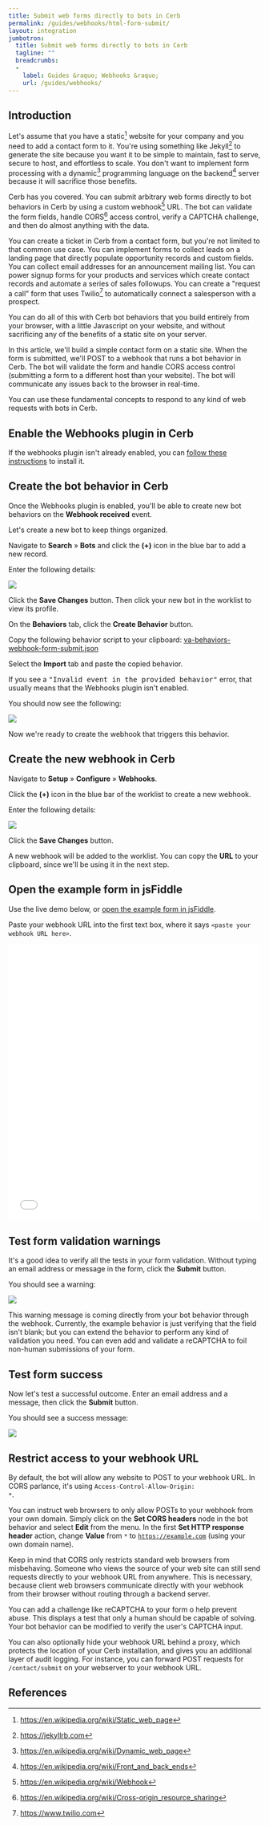 ```yaml
---
title: Submit web forms directly to bots in Cerb
permalink: /guides/webhooks/html-form-submit/
layout: integration
jumbotron:
  title: Submit web forms directly to bots in Cerb
  tagline: ""
  breadcrumbs:
  -
    label: Guides &raquo; Webhooks &raquo;
    url: /guides/webhooks/
---
```


## Introduction

Let's assume that you have a static[^static-site] website for your company and you need to add a contact form to it.  You're using something like Jekyll[^jekyll] to generate the site because you want it to be simple to maintain, fast to serve, secure to host, and effortless to scale. You don't want to implement form processing with a dynamic[^dynamic-site] programming language on the backend[^backend] server because it will sacrifice those benefits.

Cerb has you covered.  You can submit arbitrary web forms directly to bot behaviors in Cerb by using a custom webhook[^webhook] URL. The bot can validate the form fields, handle CORS[^cors] access control, verify a CAPTCHA challenge, and then do almost anything with the data.

You can create a ticket in Cerb from a contact form, but you're not limited to that common use case.  You can implement forms to collect leads on a landing page that directly populate opportunity records and custom fields. You can collect email addresses for an announcement mailing list.  You can power signup forms for your products and services which create contact records and automate a series of sales followups.  You can create a "request a call" form that uses Twilio[^twilio] to automatically connect a salesperson with a prospect.

You can do all of this with Cerb bot behaviors that you build entirely from your browser, with a little Javascript on your website, and without sacrificing any of the benefits of a static site on your server.

In this article, we'll build a simple contact form on a static site.  When the form is submitted, we'll POST to a webhook that runs a bot behavior in Cerb.  The bot will validate the form and handle CORS access control (submitting a form to a different host than your website). The bot will communicate any issues back to the browser in real-time.

You can use these fundamental concepts to respond to any kind of web requests with bots in Cerb.

## Enable the Webhooks plugin in Cerb

If the webhooks plugin isn't already enabled, you can [follow these instructions](/plugins/webhooks#installation) to install it.

## Create the bot behavior in Cerb

Once the Webhooks plugin is enabled, you'll be able to create new bot behaviors on the **Webhook received** event.

Let's create a new bot to keep things organized.

Navigate to **Search** &raquo; **Bots** and click the **(+)** icon in the blue bar to add a new record.

Enter the following details:

<div class="cerb-screenshot">
<img src="/assets/images/guides/webhooks/html-form-submit/create_va.png" class="screenshot">
</div>

Click the **Save Changes** button.  Then click your new bot in the worklist to view its profile.

On the **Behaviors** tab, click the **Create Behavior** button.

Copy the following behavior script to your clipboard:
[va-behaviors-webhook-form-submit.json](https://gist.githubusercontent.com/cerb/7d88841702493445cfb3b22e215984f9/raw/33fa719e97c61d4f563755ee9a2e38c4c277c8af/va-behaviors-webhook-form-submit.json)

Select the **Import** tab and paste the copied behavior.

<div class="cerb-box note">
	<p>
		If you see a <tt>"Invalid event in the provided behavior"</tt> error, that usually means that the Webhooks plugin isn't enabled.
	</p>
</div>

You should now see the following:

<div class="cerb-screenshot">
<img src="/assets/images/guides/webhooks/html-form-submit/va_behavior.png" class="screenshot">
</div>

Now we're ready to create the webhook that triggers this behavior.

## Create the new webhook in Cerb

Navigate to **Setup** &raquo; **Configure** &raquo; **Webhooks**.

Click the **(+)** icon in the blue bar of the worklist to create a new webhook.

Enter the following details:

<div class="cerb-screenshot">
<img src="/assets/images/guides/webhooks/html-form-submit/create_webhook.png" class="screenshot">
</div>

Click the **Save Changes** button.

A new webhook will be added to the worklist.  You can copy the **URL** to your clipboard, since we'll be using it in the next step.

## Open the example form in jsFiddle

Use the live demo below, or [open the example form in jsFiddle](https://jsfiddle.net/cerb/omut2vr0/).

Paste your webhook URL into the first text box, where it says <code>&lt;paste your webhook URL here&gt;</code>.

<iframe width="100%" height="550" src="//jsfiddle.net/cerb/omut2vr0/embedded/result,js,html,css/dark/" allowfullscreen="allowfullscreen" frameborder="0"></iframe>

## Test form validation warnings

It's a good idea to verify all the tests in your form validation.  Without typing an email address or message in the form, click the **Submit** button.

You should see a warning:

<div class="cerb-screenshot">
<img src="/assets/images/guides/webhooks/html-form-submit/form_warning.png" class="screenshot">
</div>

This warning message is coming directly from your bot behavior through the webhook.  Currently, the example behavior is just verifying that the field isn't blank; but you can extend the behavior to perform any kind of validation you need.  You can even add and validate a reCAPTCHA to foil non-human submissions of your form.

## Test form success

Now let's test a successful outcome.  Enter an email address and a message, then click the **Submit** button.

You should see a success message:

<div class="cerb-screenshot">
<img src="/assets/images/guides/webhooks/html-form-submit/form_success.png" class="screenshot">
</div>

## Restrict access to your webhook URL

By default, the bot will allow any website to POST to your webhook URL.  In CORS parlance, it's using <code>Access-Control-Allow-Origin: *</code>.

You can instruct web browsers to only allow POSTs to your webhook from your own domain.  Simply click on the **Set CORS headers** node in the bot behavior and select **Edit** from the menu.  In the first **Set HTTP response header** action, change **Value** from <code>*</code> to <code>https://example.com</code> (using your own domain name).

Keep in mind that CORS only restricts standard web browsers from misbehaving.  Someone who views the source of your web site can still send requests directly to your webhook URL from anywhere.  This is necessary, because client web browsers communicate directly with your webhook from their browser without routing through a backend server.

You can add a challenge like reCAPTCHA to your form o help prevent abuse.  This displays a test that only a human should be capable of solving.  Your bot behavior can be modified to verify the user's CAPTCHA input.

You can also optionally hide your webhook URL behind a proxy, which protects the location of your Cerb installation, and gives you an additional layer of audit logging.  For instance, you can forward POST requests for <code>/contact/submit</code> on your webserver to your webhook URL.

## References

[^backend]: <https://en.wikipedia.org/wiki/Front_and_back_ends>
[^cors]: <https://en.wikipedia.org/wiki/Cross-origin_resource_sharing>
[^dynamic-site]: <https://en.wikipedia.org/wiki/Dynamic_web_page>
[^jekyll]: <https://jekyllrb.com>
[^static-site]: <https://en.wikipedia.org/wiki/Static_web_page>
[^twilio]: <https://www.twilio.com>
[^webhook]: <https://en.wikipedia.org/wiki/Webhook>
